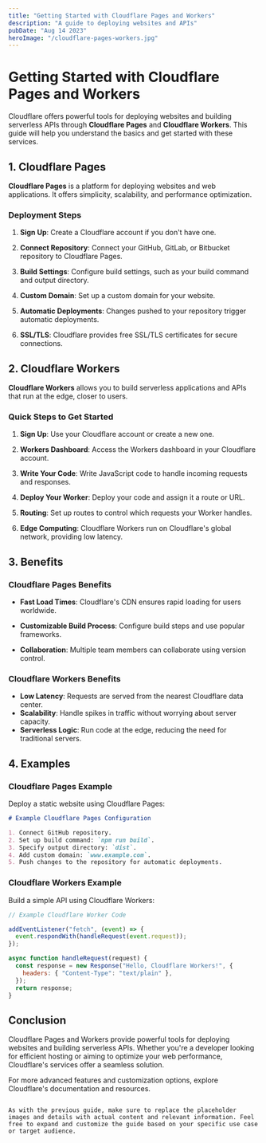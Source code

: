 ```yaml
---
title: "Getting Started with Cloudflare Pages and Workers"
description: "A guide to deploying websites and APIs"
pubDate: "Aug 14 2023"
heroImage: "/cloudflare-pages-workers.jpg"
---
```


# Getting Started with Cloudflare Pages and Workers

Cloudflare offers powerful tools for deploying websites and building serverless APIs through **Cloudflare Pages** and **Cloudflare Workers**. This guide will help you understand the basics and get started with these services.

## 1. Cloudflare Pages

**Cloudflare Pages** is a platform for deploying websites and web applications. It offers simplicity, scalability, and performance optimization.

### Deployment Steps

1. **Sign Up**: Create a Cloudflare account if you don't have one.

2. **Connect Repository**: Connect your GitHub, GitLab, or Bitbucket repository to Cloudflare Pages.

3. **Build Settings**: Configure build settings, such as your build command and output directory.

4. **Custom Domain**: Set up a custom domain for your website.

5. **Automatic Deployments**: Changes pushed to your repository trigger automatic deployments.

6. **SSL/TLS**: Cloudflare provides free SSL/TLS certificates for secure connections.

## 2. Cloudflare Workers

**Cloudflare Workers** allows you to build serverless applications and APIs that run at the edge, closer to users.

### Quick Steps to Get Started

1. **Sign Up**: Use your Cloudflare account or create a new one.

2. **Workers Dashboard**: Access the Workers dashboard in your Cloudflare account.

3. **Write Your Code**: Write JavaScript code to handle incoming requests and responses.

4. **Deploy Your Worker**: Deploy your code and assign it a route or URL.

5. **Routing**: Set up routes to control which requests your Worker handles.

6. **Edge Computing**: Cloudflare Workers run on Cloudflare's global network, providing low latency.

## 3. Benefits

### Cloudflare Pages Benefits

- **Fast Load Times**: Cloudflare's CDN ensures rapid loading for users worldwide.
- **Customizable Build Process**: Configure build steps and use popular frameworks.

- **Collaboration**: Multiple team members can collaborate using version control.

### Cloudflare Workers Benefits

- **Low Latency**: Requests are served from the nearest Cloudflare data center.
- **Scalability**: Handle spikes in traffic without worrying about server capacity.
- **Serverless Logic**: Run code at the edge, reducing the need for traditional servers.

## 4. Examples

### Cloudflare Pages Example

Deploy a static website using Cloudflare Pages:

```markdown
# Example Cloudflare Pages Configuration

1. Connect GitHub repository.
2. Set up build command: `npm run build`.
3. Specify output directory: `dist`.
4. Add custom domain: `www.example.com`.
5. Push changes to the repository for automatic deployments.
```

### Cloudflare Workers Example

Build a simple API using Cloudflare Workers:

```javascript
// Example Cloudflare Worker Code

addEventListener("fetch", (event) => {
  event.respondWith(handleRequest(event.request));
});

async function handleRequest(request) {
  const response = new Response("Hello, Cloudflare Workers!", {
    headers: { "Content-Type": "text/plain" },
  });
  return response;
}
```

## Conclusion

Cloudflare Pages and Workers provide powerful tools for deploying websites and building serverless APIs. Whether you're a developer looking for efficient hosting or aiming to optimize your web performance, Cloudflare's services offer a seamless solution.

For more advanced features and customization options, explore Cloudflare's documentation and resources.

```

As with the previous guide, make sure to replace the placeholder images and details with actual content and relevant information. Feel free to expand and customize the guide based on your specific use case or target audience.
```
